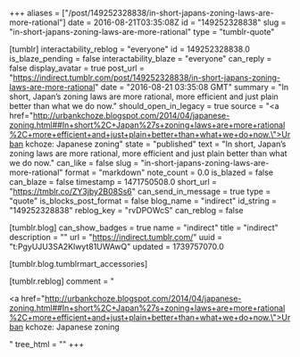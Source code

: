 +++
aliases = ["/post/149252328838/in-short-japans-zoning-laws-are-more-rational"]
date = 2016-08-21T03:35:08Z
id = "149252328838"
slug = "in-short-japans-zoning-laws-are-more-rational"
type = "tumblr-quote"

[tumblr]
interactability_reblog = "everyone"
id = 149252328838.0
is_blaze_pending = false
interactability_blaze = "everyone"
can_reply = false
display_avatar = true
post_url = "https://indirect.tumblr.com/post/149252328838/in-short-japans-zoning-laws-are-more-rational"
date = "2016-08-21 03:35:08 GMT"
summary = "In short, Japan’s zoning laws are more rational, more efficient and just plain better than what we do now."
should_open_in_legacy = true
source = "<a href=\"http://urbankchoze.blogspot.com/2014/04/japanese-zoning.html##In+short%2C+Japan%27s+zoning+laws+are+more+rational%2C+more+efficient+and+just+plain+better+than+what+we+do+now.\">Urban kchoze: Japanese zoning</a>"
state = "published"
text = "In short, Japan&rsquo;s zoning laws are more rational, more efficient and just plain better than what we do now."
can_like = false
slug = "in-short-japans-zoning-laws-are-more-rational"
format = "markdown"
note_count = 0.0
is_blazed = false
can_blaze = false
timestamp = 1471750508.0
short_url = "https://tmblr.co/ZY3jby2B08Ss6"
can_send_in_message = true
type = "quote"
is_blocks_post_format = false
blog_name = "indirect"
id_string = "149252328838"
reblog_key = "rvDPOWcS"
can_reblog = false

[tumblr.blog]
can_show_badges = true
name = "indirect"
title = "indirect"
description = ""
url = "https://indirect.tumblr.com/"
uuid = "t:PgyUJU3SA2Klwyt81UWAwQ"
updated = 1739757070.0

[tumblr.blog.tumblrmart_accessories]

[tumblr.reblog]
comment = "<p><a href=\"http://urbankchoze.blogspot.com/2014/04/japanese-zoning.html##In+short%2C+Japan%27s+zoning+laws+are+more+rational%2C+more+efficient+and+just+plain+better+than+what+we+do+now.\">Urban kchoze: Japanese zoning</a></p>"
tree_html = ""
+++
